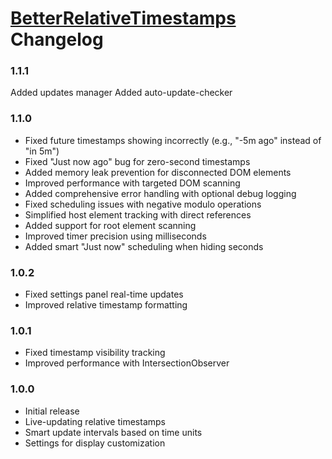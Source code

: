 # [BetterRelativeTimestamps](https://pharaoh2k.github.io/BetterDiscordStuff/?plugin=BetterRelativeTimestamps "BetterRelativeTimestamps") Changelog

### 1.1.1
Added updates manager
Added auto-update-checker

### 1.1.0
- Fixed future timestamps showing incorrectly (e.g., "-5m ago" instead of "in 5m")
- Fixed "Just now ago" bug for zero-second timestamps
- Added memory leak prevention for disconnected DOM elements
- Improved performance with targeted DOM scanning
- Added comprehensive error handling with optional debug logging
- Fixed scheduling issues with negative modulo operations
- Simplified host element tracking with direct references
- Added support for root element scanning
- Improved timer precision using milliseconds
- Added smart "Just now" scheduling when hiding seconds

### 1.0.2
- Fixed settings panel real-time updates
- Improved relative timestamp formatting

### 1.0.1
- Fixed timestamp visibility tracking
- Improved performance with IntersectionObserver

### 1.0.0
- Initial release
- Live-updating relative timestamps
- Smart update intervals based on time units
- Settings for display customization
